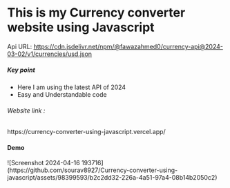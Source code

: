 # This is my Currency converter website using Javascript

Api URL: https://cdn.jsdelivr.net/npm/@fawazahmed0/currency-api@2024-03-02/v1/currencies/usd.json

<h5>Key point</h5>
<ul>
  <li>Here I am using the latest API of 2024 </li>
  <li>Easy and Understandable code</li>
</ul>
<h6>Website link :</h6>
https://currency-converter-using-javascript.vercel.app/
<h4>Demo</h4>
![Screenshot 2024-04-16 193716](https://github.com/sourav8927/Currency-converter-using-javascript/assets/98399593/b2c2dd32-226a-4a51-97a4-08b14b2050c2)
